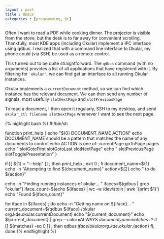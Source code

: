 ```yaml
---
layout : post
title : QDBus
categories : [programming, Qt]
---
```

Often I want to read a PDF while cooking dinner. The projector is visible from the stove, but the desk is to far away for convenient scrolling. Thankfully, most KDE apps (including Okular) implement a IPC interface using qdbus. I realized that with a command line interface to Okular, my phone could (via SSH) be used as a remote control.

This turned out to be quite straightforward. The `qdbus` command (with no arguments) provides a list of all applications that have registered with it. By filtering for `'okular'`, we can find get an interface to all running Okular instances.

Okular implements a `currentDocument` method, so we can find which instance has the relevant document. We can then send any number of signals, most usefully `slotNextPage` and `slotPreviousPage`

To read a document, I then open it regularly, SSH to my desktop, and send `okular_ctl filename slotNextPage` whenever I want to see the next page.

{% highlight bash %}
#!/bin/sh

function print_help {
        echo "${0} DOCUMENT_NAME ACTION"
        echo DOCUMENT_NAME should be a pattern that matches the name of any documents to control
        echo ACTION is one of: currentPage goToPage pages
        echo "                  slotGotoFirst slotGotoLast slotNextPage"
        echo "                  slotPreviousPage slotTogglePresentation"
}

if [[ ${1} = "--help" ]] ; then print_help ; exit 0 ; fi
document_name=${1}
echo -n "Attempting to find ${document_name}"
action=${2}
echo " to do ${action}"

echo -n "Finding running instances of okular... "
ifaces=$(qdbus | grep "okular")
iface_count=$(echo ${ifaces} | wc -w /dev/stdin | awk '{print $1}')
echo "Found ${iface_count}"

for iface in ${ifaces} ; do
        echo -n "Getting name on ${iface}... "
        current_document=$(qdbus ${iface} /okular org.kde.okular.currentDocument)
        echo "${current_document}"
        echo ${current_document} | grep --color=ALWAYS ${document_name}
        matches=$?
        if [[ ${matches} -eq 0 ]] ; then
                qdbus ${iface} /okular org.kde.okular.${action}
        fi;
done
{% endhighlight %}
